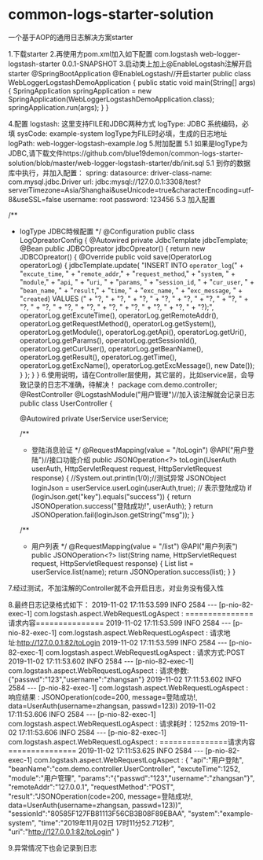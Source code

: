 # common-logs-starter-solution
一个基于AOP的通用日志解决方案starter

1.下载starter
2.再使用方pom.xml加入如下配置
<dependency>
			<groupId>com.logstash</groupId>
			<artifactId>web-logger-logstash-starter</artifactId>
			<version>0.0.1-SNAPSHOT</version>
</dependency>
3.启动类上加上@EnableLogstash注解开启starter
@SpringBootApplication
@EnableLogstash//开启starter
public class WebLoggerLogstashDemoApplication {
	public static void main(String[] args) {
		SpringApplication springApplication = new SpringApplication(WebLoggerLogstashDemoApplication.class);
		springApplication.run(args);
	}
}

4.配置
logstash:
  这里支持FILE和JDBC两种方式
  logType: JDBC
  系统编码，必填
  sysCode: example-system
  logType为FILE时必填，生成的日志地址
  logPath: web-logger-logstash-example.log
5.附加配置
 5.1 如果是logType为JDBC,请下载文件https://github.com/blue19demon/common-logs-starter-solution/blob/master/web-logger-logstash-starter/db/init.sql
 5.1 到你的数据库中执行，并加入配置：
 spring:
  datasource:
    driver-class-name: com.mysql.jdbc.Driver
    url: jdbc:mysql://127.0.0.1:3308/test?serverTimezone=Asia/Shanghai&useUnicode=true&characterEncoding=utf-8&useSSL=false
    username: root
    password: 123456
 5.3 加入配置
 
/**
 * logType JDBC時候配置
 */
@Configuration
public class LogOpreatorConfig {
	@Autowired
	private JdbcTemplate jdbcTemplate;
	@Bean
	public JDBCOpreator jdbcOpreator() {
		return new JDBCOpreator() {
			@Override
			public void save(OperatorLog operatorLog) {
				jdbcTemplate.update(
						"INSERT INTO `operator_log`("
						+ "`excute_time`, "
						+ "`remote_addr`,"
						+ "`request_method`,"
						+ "`system`, "
						+ "`module`,"
						+ "`api`, "
						+ "`uri`, "
						+ "`params`, "
						+ "`session_id`, "
						+ "`cur_user`, "
						+ "`bean_name`, "
						+ "`result`,"
						+ "`time`, "
						+ "`exc_name`, "
						+ "`exc_message`, "
						+ "`created`) VALUES ("
						+ "?, "
						+ "?, "
						+ "?, "
						+ "?, "
						+ "?, "
						+ "?, "
						+ "?, "
						+ "?, "
						+ "?, "
						+ "?, "
						+ "?, "
						+ "?, "
						+ "?, "
						+ "?, "
						+ "?, "
						+ "?);",
						operatorLog.getExcuteTime(),
						operatorLog.getRemoteAddr(),
						operatorLog.getRequestMethod(),
						operatorLog.getSystem(),
						operatorLog.getModule(),
						operatorLog.getApi(),
						operatorLog.getUri(),
						operatorLog.getParams(),
						operatorLog.getSessionId(),
						operatorLog.getCurUser(),
						operatorLog.getBeanName(),
						operatorLog.getResult(),
						operatorLog.getTime(),
						operatorLog.getExcName(),
						operatorLog.getExcMessage(),
						new Date());
			}
		};
	}
}
 6.使用说明，请在Controller层使用，其它层的，比如service层，会导致记录的日志不准确，待解决！
package com.demo.controller;
@RestController
@LogstashModule("用户管理")//加入该注解就会记录日志
public class UserController {

	@Autowired
	private UserService userService;

	/**
	 * 登陆消息验证
	 */
	@RequestMapping(value = "/toLogin")
	@API("用户登陆")//接口功能介绍
	public JSONOperation<?> toLogin(UserAuth userAuth, HttpServletRequest request, HttpServletRequest response) {
		//System.out.println(1/0);//测试异常
		JSONObject loginJson = userService.userLogin(userAuth,true);
		// 表示登陆成功
		if (loginJson.get("key").equals("success")) {
			return JSONOperation.success("登陆成功!", userAuth);
		}
		return JSONOperation.fail(loginJson.getString("msg"));
	}
	
	/**
	 * 用户列表
	 */
	@RequestMapping(value = "/list")
	@API("用户列表")
	public JSONOperation<?> list(String name, HttpServletRequest request, HttpServletRequest response) {
		List<UserAuth> list = userService.list(name);
		return JSONOperation.success(list);
	}
}

7.经过测试，不加注解的Controller就不会开启日志，对业务没有侵入性


8.最终日志记录格式如下：
2019-11-02 17:11:53.599  INFO 2584 --- [p-nio-82-exec-1] com.logstash.aspect.WebRequestLogAspect  : ===============请求内容===============
2019-11-02 17:11:53.599  INFO 2584 --- [p-nio-82-exec-1] com.logstash.aspect.WebRequestLogAspect  : 请求地址:http://127.0.0.1:82/toLogin
2019-11-02 17:11:53.599  INFO 2584 --- [p-nio-82-exec-1] com.logstash.aspect.WebRequestLogAspect  : 请求方式:POST
2019-11-02 17:11:53.602  INFO 2584 --- [p-nio-82-exec-1] com.logstash.aspect.WebRequestLogAspect  : 请求参数:{"passwd":"123","username":"zhangsan"}
2019-11-02 17:11:53.602  INFO 2584 --- [p-nio-82-exec-1] com.logstash.aspect.WebRequestLogAspect  : 响应结果 : JSONOperation(code=200, message=登陆成功!, data=UserAuth(username=zhangsan, passwd=123))
2019-11-02 17:11:53.606  INFO 2584 --- [p-nio-82-exec-1] com.logstash.aspect.WebRequestLogAspect  : 请求耗时：1252ms
2019-11-02 17:11:53.606  INFO 2584 --- [p-nio-82-exec-1] com.logstash.aspect.WebRequestLogAspect  : ===============请求内容===============
2019-11-02 17:11:53.625  INFO 2584 --- [p-nio-82-exec-1] com.logstash.aspect.WebRequestLogAspect  : {
	"api":"用户登陆",
	"beanName":"com.demo.controller.UserController",
	"excuteTime":1252,
	"module":"用户管理",
	"params":"{\"passwd\":\"123\",\"username\":\"zhangsan\"}",
	"remoteAddr":"127.0.0.1",
	"requestMethod":"POST",
	"result":"JSONOperation(code=200, message=登陆成功!, data=UserAuth(username=zhangsan, passwd=123))",
	"sessionId":"80585F127FB81113F56CB3B08F89EBAA",
	"system":"example-system",
	"time":"2019年11月02日 17时11分52.712秒",
	"uri":"http://127.0.0.1:82/toLogin"
}

 9.异常情况下也会记录到日志

